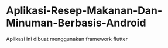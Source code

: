 # Aplikasi-Resep-Makanan-Dan-Minuman-Berbasis-Android
Aplikasi ini dibuat menggunakan framework flutter
